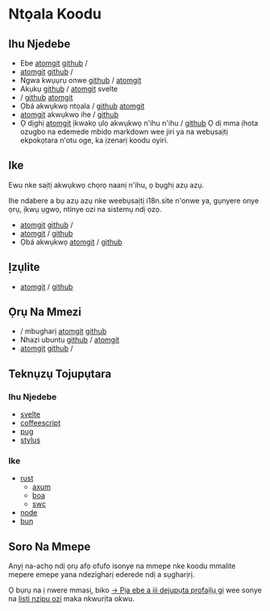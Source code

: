 # Ntọala Koodu

## Ihu Njedebe

* Ebe [atomgit](https://atomgit.com/i18n/proto) [github](https://github.com/i18n-site/site) /
* [atomgit](https://atomgit.com/i18n/md) [github](https://github.com/i18n-site/md) /
* Ngwa kwụụrụ onwe [github](https://github.com/i18n-site/18x) / [atomgit](https://atomgit.com/i18n/18x)
* Akụkụ [github](https://github.com/i18n-site/plugin) / [atomgit](https://atomgit.com/i18n/plugin) svelte
* / [github](https://github.com/i18n-site/proto) [atomgit](https://atomgit.com/i18n/proto)
* Ọbá akwụkwọ ntọala / [github](https://github.com/i18n-site/lib) [atomgit](https://atomgit.com/i18n/lib)
* [atomgit](https://atomgit.com/i18n/ie) akwụkwọ ihe / [github](https://github.com/i18n-site/ie)
* Ọ dịghị [atomgit](https://atomgit.com/i18n/x) ịkwakọ ụlọ akwụkwọ n'ihu n'ihu / [github](https://github.com/i18n-site/x)
  Ọ dị mma ịhota ozugbo na edemede mbido markdown wee jiri ya na webụsaịtị ekpokọtara n'otu oge, ka ịzenarị koodu oyiri.

## Ike

Ewu nke saịtị akwụkwọ chọrọ naanị n'ihu, ọ bụghị azụ azụ.

Ihe ndabere a bụ azụ azụ nke weebụsaịtị i18n.site n'onwe ya, gụnyere onye ọrụ, ịkwụ ụgwọ, ntinye ozi na sistemụ ndị ọzọ.

* [atomgit](https://atomgit.com/i18n-api/srv) [github](https://github.com/i18n-api/srv) /
* [atomgit](https://atomgit.com/i18n-api/pub) / [github](https://github.com/i18n-api/pub)
* Ọbá akwụkwọ [atomgit](https://atomgit.com/i18n/rust) / [github](https://github.com/i18n-site/rust)

## Ịzụlite

* [atomgit](https://atomgit.com/i18n-api/srv.docker) / [github](https://github.com/i18n-api/srv.docker)

## Ọrụ Na Mmezi

* / mbugharị [atomgit](https://atomgit.com/i18n-ops/ops) [github](https://github.com/i18n-ops/ops)
* Nhazi ubuntu [github](https://github.com/i18n-ops/ubuntu) / [atomgit](https://atomgit.com/i18n-ops/ubuntu)
* [atomgit](https://atomgit.com/i18n/cron) [github](https://github.com/i18n-cron/cron) /

## Teknụzụ Tojupụtara

### Ihu Njedebe

* [svelte](//svelte.dev)
* [coffeescript](//coffeescript.org)
* [pug](https://github.com/pugjs/pug)
* [stylus](https://stylus.com)

### Ike

* [rust](//rust.org)
  * [axum](//github.com/tokio-rs/axum)
  * [boa](//github.com/boa-dev/boa)
  * [swc](//swc.rs)
* [node](//nodejs.org)
* [bun](//bun.dev)

## Soro Na Mmepe

Anyị na-achọ ndị ọrụ afọ ofufo isonye na mmepe nke koodu mmalite mepere emepe yana ndezigharị ederede ndị a sụgharịrị.

Ọ bụrụ na ị nwere mmasị, biko [→ Pịa ebe a iji dejupụta profaịlụ gị](https://ggl.link/i18n) wee sonye na [listi nzipu ozi](https://groups.google.com/u/2/g/i18n-site) maka nkwurịta okwu.